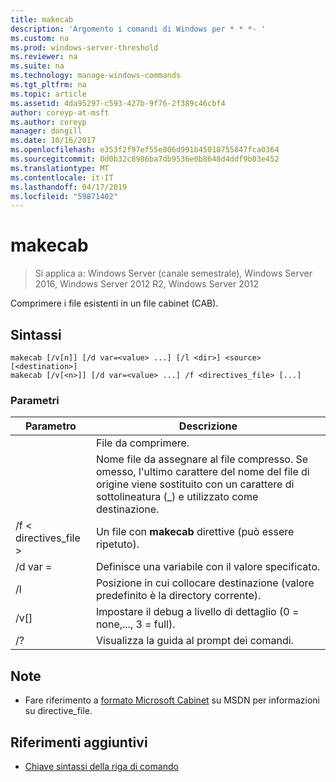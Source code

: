 ```yaml
---
title: makecab
description: 'Argomento i comandi di Windows per * * *- '
ms.custom: na
ms.prod: windows-server-threshold
ms.reviewer: na
ms.suite: na
ms.technology: manage-windows-commands
ms.tgt_pltfrm: na
ms.topic: article
ms.assetid: 4da95297-c593-427b-9f76-2f389c46cbf4
author: coreyp-at-msft
ms.author: coreyp
manager: dongill
ms.date: 10/16/2017
ms.openlocfilehash: e353f2f97ef55e806d991b45018755847fca0364
ms.sourcegitcommit: 0d0b32c8986ba7db9536e0b8648d4ddf9b03e452
ms.translationtype: MT
ms.contentlocale: it-IT
ms.lasthandoff: 04/17/2019
ms.locfileid: "59871402"
---
```

# <a name="makecab"></a>makecab

>Si applica a: Windows Server (canale semestrale), Windows Server 2016, Windows Server 2012 R2, Windows Server 2012

Comprimere i file esistenti in un file cabinet (CAB).
## <a name="syntax"></a>Sintassi
```
makecab [/v[n]] [/d var=<value> ...] [/l <dir>] <source> [<destination>]
makecab [/v[<n>]] [/d var=<value> ...] /f <directives_file> [...]
```
### <a name="parameters"></a>Parametri
|Parametro|Descrizione|
|-------|--------|
|<source>|File da comprimere.|
|<destination>|Nome file da assegnare al file compresso. Se omesso, l'ultimo carattere del nome del file di origine viene sostituito con un carattere di sottolineatura (_) e utilizzato come destinazione.|
|/f < directives_file >|Un file con **makecab** direttive (può essere ripetuto).|
|/d var =<value>|Definisce una variabile con il valore specificato.|
|/l <dir>|Posizione in cui collocare destinazione (valore predefinito è la directory corrente).|
|/v[<n>]|Impostare il debug a livello di dettaglio (0 = none,..., 3 = full).|
|/?|Visualizza la guida al prompt dei comandi.|
## <a name="remarks"></a>Note
-   Fare riferimento a [formato Microsoft Cabinet](https://go.microsoft.com/fwlink/?LinkId=226852) su MSDN per informazioni su directive_file.

## <a name="additional-references"></a>Riferimenti aggiuntivi
-   [Chiave sintassi della riga di comando](command-line-syntax-key.md)

